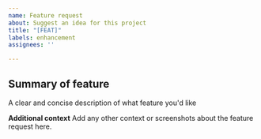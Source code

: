 ```yaml
---
name: Feature request
about: Suggest an idea for this project
title: "[FEAT]"
labels: enhancement
assignees: ''

---
```


## Summary of feature
A clear and concise description of what feature you'd like

**Additional context**
Add any other context or screenshots about the feature request here.
